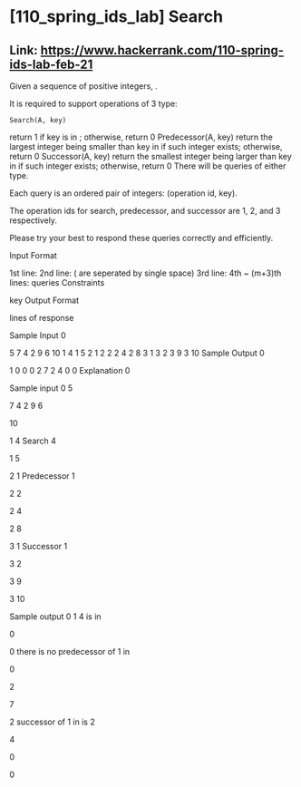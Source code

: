 # [110_spring_ids_lab] Search

## Link: https://www.hackerrank.com/110-spring-ids-lab-feb-21

Given a sequence of  positive integers, .

It is required to support operations of 3 type:
```
Search(A, key)
```
return 1 if key is in ; otherwise, return 0
Predecessor(A, key)
return the largest integer being smaller than key in  if such integer exists; otherwise, return 0
Successor(A, key)
return the smallest integer being larger than key in  if such integer exists; otherwise, return 0
There will be  queries of either type.

Each query is an ordered pair of integers: (operation id, key).

The operation ids for search, predecessor, and successor are 1, 2, and 3 respectively.

Please try your best to respond these queries correctly and efficiently.

Input Format

1st line: 
2nd line:  ( are seperated by single space)
3rd line: 
4th ~ (m+3)th lines: queries
Constraints

 key 
Output Format

 lines of response

Sample Input 0

5
7 4 2 9 6
10
1 4
1 5
2 1
2 2
2 4
2 8
3 1
3 2
3 9
3 10
Sample Output 0

1
0
0
0
2
7
2
4
0
0
Explanation 0

Sample input 0
5 

7 4 2 9 6 

10 

1 4  Search 4

1 5

2 1  Predecessor 1

2 2

2 4

2 8

3 1  Successor 1

3 2

3 9

3 10

Sample output 0
1  4 is in 

0

0  there is no predecessor of 1 in 

0

2

7

2  successor of 1 in  is 2

4

0

0
